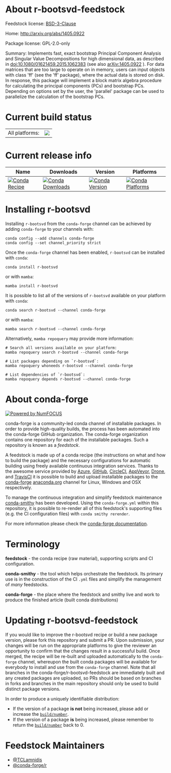 About r-bootsvd-feedstock
=========================

Feedstock license: [BSD-3-Clause](https://github.com/conda-forge/r-bootsvd-feedstock/blob/main/LICENSE.txt)

Home: http://arxiv.org/abs/1405.0922

Package license: GPL-2.0-only

Summary: Implements fast, exact bootstrap Principal Component Analysis and Singular Value Decompositions for high dimensional data, as described in <doi:10.1080/01621459.2015.1062383> (see also <arXiv:1405.0922> ). For data matrices that are too large to operate on in memory, users can input objects with class 'ff' (see the 'ff' package), where the actual data is stored on disk. In response, this package will implement a block matrix algebra procedure for calculating the principal components (PCs) and bootstrap PCs. Depending on options set by the user, the 'parallel' package can be used to parallelize the calculation of the bootstrap PCs.

Current build status
====================


<table><tr><td>All platforms:</td>
    <td>
      <a href="https://dev.azure.com/conda-forge/feedstock-builds/_build/latest?definitionId=22882&branchName=main">
        <img src="https://dev.azure.com/conda-forge/feedstock-builds/_apis/build/status/r-bootsvd-feedstock?branchName=main">
      </a>
    </td>
  </tr>
</table>

Current release info
====================

| Name | Downloads | Version | Platforms |
| --- | --- | --- | --- |
| [![Conda Recipe](https://img.shields.io/badge/recipe-r--bootsvd-green.svg)](https://anaconda.org/conda-forge/r-bootsvd) | [![Conda Downloads](https://img.shields.io/conda/dn/conda-forge/r-bootsvd.svg)](https://anaconda.org/conda-forge/r-bootsvd) | [![Conda Version](https://img.shields.io/conda/vn/conda-forge/r-bootsvd.svg)](https://anaconda.org/conda-forge/r-bootsvd) | [![Conda Platforms](https://img.shields.io/conda/pn/conda-forge/r-bootsvd.svg)](https://anaconda.org/conda-forge/r-bootsvd) |

Installing r-bootsvd
====================

Installing `r-bootsvd` from the `conda-forge` channel can be achieved by adding `conda-forge` to your channels with:

```
conda config --add channels conda-forge
conda config --set channel_priority strict
```

Once the `conda-forge` channel has been enabled, `r-bootsvd` can be installed with `conda`:

```
conda install r-bootsvd
```

or with `mamba`:

```
mamba install r-bootsvd
```

It is possible to list all of the versions of `r-bootsvd` available on your platform with `conda`:

```
conda search r-bootsvd --channel conda-forge
```

or with `mamba`:

```
mamba search r-bootsvd --channel conda-forge
```

Alternatively, `mamba repoquery` may provide more information:

```
# Search all versions available on your platform:
mamba repoquery search r-bootsvd --channel conda-forge

# List packages depending on `r-bootsvd`:
mamba repoquery whoneeds r-bootsvd --channel conda-forge

# List dependencies of `r-bootsvd`:
mamba repoquery depends r-bootsvd --channel conda-forge
```


About conda-forge
=================

[![Powered by
NumFOCUS](https://img.shields.io/badge/powered%20by-NumFOCUS-orange.svg?style=flat&colorA=E1523D&colorB=007D8A)](https://numfocus.org)

conda-forge is a community-led conda channel of installable packages.
In order to provide high-quality builds, the process has been automated into the
conda-forge GitHub organization. The conda-forge organization contains one repository
for each of the installable packages. Such a repository is known as a *feedstock*.

A feedstock is made up of a conda recipe (the instructions on what and how to build
the package) and the necessary configurations for automatic building using freely
available continuous integration services. Thanks to the awesome service provided by
[Azure](https://azure.microsoft.com/en-us/services/devops/), [GitHub](https://github.com/),
[CircleCI](https://circleci.com/), [AppVeyor](https://www.appveyor.com/),
[Drone](https://cloud.drone.io/welcome), and [TravisCI](https://travis-ci.com/)
it is possible to build and upload installable packages to the
[conda-forge](https://anaconda.org/conda-forge) [anaconda.org](https://anaconda.org/)
channel for Linux, Windows and OSX respectively.

To manage the continuous integration and simplify feedstock maintenance
[conda-smithy](https://github.com/conda-forge/conda-smithy) has been developed.
Using the ``conda-forge.yml`` within this repository, it is possible to re-render all of
this feedstock's supporting files (e.g. the CI configuration files) with ``conda smithy rerender``.

For more information please check the [conda-forge documentation](https://conda-forge.org/docs/).

Terminology
===========

**feedstock** - the conda recipe (raw material), supporting scripts and CI configuration.

**conda-smithy** - the tool which helps orchestrate the feedstock.
                   Its primary use is in the construction of the CI ``.yml`` files
                   and simplify the management of *many* feedstocks.

**conda-forge** - the place where the feedstock and smithy live and work to
                  produce the finished article (built conda distributions)


Updating r-bootsvd-feedstock
============================

If you would like to improve the r-bootsvd recipe or build a new
package version, please fork this repository and submit a PR. Upon submission,
your changes will be run on the appropriate platforms to give the reviewer an
opportunity to confirm that the changes result in a successful build. Once
merged, the recipe will be re-built and uploaded automatically to the
`conda-forge` channel, whereupon the built conda packages will be available for
everybody to install and use from the `conda-forge` channel.
Note that all branches in the conda-forge/r-bootsvd-feedstock are
immediately built and any created packages are uploaded, so PRs should be based
on branches in forks and branches in the main repository should only be used to
build distinct package versions.

In order to produce a uniquely identifiable distribution:
 * If the version of a package **is not** being increased, please add or increase
   the [``build/number``](https://docs.conda.io/projects/conda-build/en/latest/resources/define-metadata.html#build-number-and-string).
 * If the version of a package **is** being increased, please remember to return
   the [``build/number``](https://docs.conda.io/projects/conda-build/en/latest/resources/define-metadata.html#build-number-and-string)
   back to 0.

Feedstock Maintainers
=====================

* [@TCLamnidis](https://github.com/TCLamnidis/)
* [@conda-forge/r](https://github.com/orgs/conda-forge/teams/r/)

